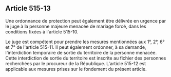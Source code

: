 Article 515-13
----
Une ordonnance de protection peut également être délivrée en urgence par le juge
à la personne majeure menacée de mariage forcé, dans les conditions fixées à
l'article 515-10.

Le juge est compétent pour prendre les mesures mentionnées aux 1°, 2°, 6° et 7°
de l'article 515-11. Il peut également ordonner, à sa demande, l'interdiction
temporaire de sortie du territoire de la personne menacée. Cette interdiction de
sortie du territoire est inscrite au fichier des personnes recherchées par le
procureur de la République. L'article 515-12 est applicable aux mesures prises
sur le fondement du présent article.
